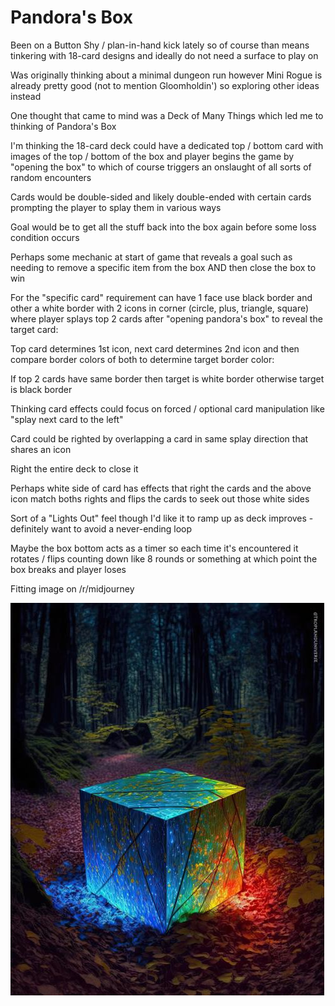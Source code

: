 # Pandora's Box
Been on a Button Shy / plan-in-hand kick lately so of course than means tinkering with 18-card designs and ideally do not need a surface to play on

Was originally thinking about a minimal dungeon run however Mini Rogue is already pretty good (not to mention Gloomholdin') so exploring other ideas instead

One thought that came to mind was a Deck of Many Things which led me to thinking of Pandora's Box

I'm thinking the 18-card deck could have a dedicated top / bottom card with images of the top / bottom of the box and player begins the game by "opening the box" to which of course triggers an onslaught of all sorts of random encounters

Cards would be double-sided and likely double-ended with certain cards prompting the player to splay them in various ways

Goal would be to get all the stuff back into the box again before some loss condition occurs

Perhaps some mechanic at start of game that reveals a goal such as needing to remove a specific item from the box AND then close the box to win

For the "specific card" requirement can have 1 face use black border and other a white border with 2 icons in corner (circle, plus, triangle, square) where player splays top 2 cards after "opening pandora's box" to reveal the target card:

Top card determines 1st icon, next card determines 2nd icon and then compare border colors of both to determine target border color:

If top 2 cards have same border then target is white border otherwise target is black border

Thinking card effects could focus on forced / optional card manipulation like "splay next card to the left"

Card could be righted by overlapping a card in same splay direction that shares an icon

Right the entire deck to close it

Perhaps white side of card has effects that right the cards and the above icon match boths rights and flips the cards to seek out those white sides

Sort of a "Lights Out" feel though I'd like it to ramp up as deck improves - definitely want to avoid a never-ending loop

Maybe the box bottom acts as a timer so each time it's encountered it rotates / flips counting down like 8 rounds or something at which point the box breaks and player loses

Fitting image on /r/midjourney

<img src="Pandoras Box/midjourney.jpg" />